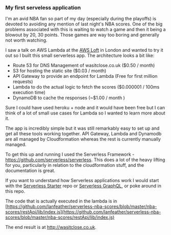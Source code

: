 ### My first serveless application

I'm an avid NBA fan so part of my day (especially during the playoffs) is devoted to avoiding any mention of last night's NBA scores. One of the big problems associated with this is waiting to watch a game and then it being a blowout by 20, 30 points. Those games are way too boring and generally not worth watching.

I saw a talk on AWS Lambda at the [AWS Loft](https://awsloft.london) in London and wanted to try it out so I built this small serverless app. The architecture looks a bit like:

- Route 53 for DNS Management of wasitclose.co.uk ($0.50 / month)
- S3 for hosting the static site ($0.03 / month)
- API Gateway to provide an endpoint for Lambda (Free for first million requests)
- Lambda to do the actual logic to fetch the scores ($0.000001 / 100ms execution time)
- DynamoDB to cache the responses (~$1.00 / month )

Sure I could have used heroku + node and it would have been free but I can think of a lot of small use cases for Lambda so I wanted to learn more about it.

The app is incredibly simple but it was still remarkably easy to set up and get all these tools working together. API Gateway, Lambda and Dynamodb are all managed by Cloudformation whereas the rest is currently manually managed. 

To get this up and running I used the Serverless Framework - https://github.com/serverless/serverless. This does a lot of the heavy lifting for you, particularly in relation to the cloudformation stuff, and the documentation is great.

If you want to understand how Serverless applications work I would start with the [Serverless Starter](https://github.com/serverless/serverless-starter) repo or [Serverless GraphQL](https://github.com/serverless/serverless-graphql), or poke around in this repo.

The code that is actually executed in the lambda is in [https://github.com/Ianfeather/serverless-nba-scores/blob/master/nba-scores/restApi/lib/index.js](https://github.com/Ianfeather/serverless-nba-scores/blob/master/nba-scores/restApi/lib/index.js)

The end result is at http://wasitclose.co.uk.
